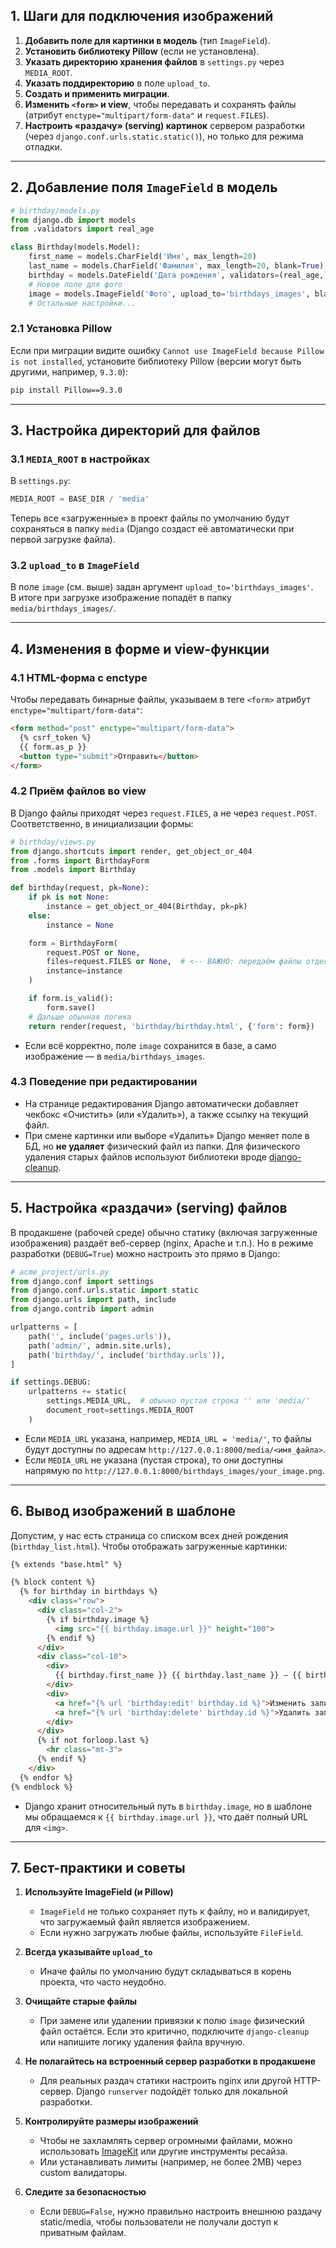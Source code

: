 ## 1. Шаги для подключения изображений

1. **Добавить поле для картинки в модель** (тип `ImageField`).
2. **Установить библиотеку Pillow** (если не установлена).
3. **Указать директорию хранения файлов** в `settings.py` через `MEDIA_ROOT`.
4. **Указать поддиректорию** в поле `upload_to`.
5. **Создать и применить миграции**.
6. **Изменить `<form>` и view**, чтобы передавать и сохранять файлы (атрибут `enctype="multipart/form-data"` и `request.FILES`).
7. **Настроить «раздачу» (serving) картинок** сервером разработки (через `django.conf.urls.static.static()`), но только для режима отладки.

---

## 2. Добавление поля `ImageField` в модель

```python
# birthday/models.py
from django.db import models
from .validators import real_age

class Birthday(models.Model):
    first_name = models.CharField('Имя', max_length=20)
    last_name = models.CharField('Фамилия', max_length=20, blank=True)
    birthday = models.DateField('Дата рождения', validators=(real_age,))
    # Новое поле для фото
    image = models.ImageField('Фото', upload_to='birthdays_images', blank=True)
    # Остальные настройки...
```

### 2.1 Установка Pillow

Если при миграции видите ошибку `Cannot use ImageField because Pillow is not installed`, установите библиотеку Pillow (версии могут быть другими, например, `9.3.0`):

```bash
pip install Pillow==9.3.0
```

---

## 3. Настройка директорий для файлов

### 3.1 `MEDIA_ROOT` в настройках

В `settings.py`:

```python
MEDIA_ROOT = BASE_DIR / 'media'
```

Теперь все «загруженные» в проект файлы по умолчанию будут сохраняться в папку `media` (Django создаст её автоматически при первой загрузке файла).

### 3.2 `upload_to` в `ImageField`

В поле `image` (см. выше) задан аргумент `upload_to='birthdays_images'`.  
В итоге при загрузке изображение попадёт в папку `media/birthdays_images/`.

---

## 4. Изменения в форме и view-функции

### 4.1 HTML-форма с enctype

Чтобы передавать бинарные файлы, указываем в теге `<form>` атрибут `enctype="multipart/form-data"`:

```html
<form method="post" enctype="multipart/form-data">
  {% csrf_token %}
  {{ form.as_p }}
  <button type="submit">Отправить</button>
</form>
```

### 4.2 Приём файлов во view

В Django файлы приходят через `request.FILES`, а не через `request.POST`. Соответственно, в инициализации формы:

```python
# birthday/views.py
from django.shortcuts import render, get_object_or_404
from .forms import BirthdayForm
from .models import Birthday

def birthday(request, pk=None):
    if pk is not None:
        instance = get_object_or_404(Birthday, pk=pk)
    else:
        instance = None

    form = BirthdayForm(
        request.POST or None,
        files=request.FILES or None,  # <-- ВАЖНО: передаём файлы отдельно
        instance=instance
    )

    if form.is_valid():
        form.save()
    # Дальше обычная логика
    return render(request, 'birthday/birthday.html', {'form': form})
```

- Если всё корректно, поле `image` сохранится в базе, а само изображение — в `media/birthdays_images`.

### 4.3 Поведение при редактировании

- На странице редактирования Django автоматически добавляет чекбокс «Очистить» (или «Удалить»), а также ссылку на текущий файл.
- При смене картинки или выборе «Удалить» Django меняет поле в БД, но **не удаляет** физический файл из папки. Для физического удаления старых файлов используют библиотеки вроде [django-cleanup](https://pypi.org/project/django-cleanup/).

---

## 5. Настройка «раздачи» (serving) файлов

В продакшене (рабочей среде) обычно статику (включая загруженные изображения) раздаёт веб-сервер (nginx, Apache и т.п.). Но в режиме разработки (`DEBUG=True`) можно настроить это прямо в Django:

```python
# acme_project/urls.py
from django.conf import settings
from django.conf.urls.static import static
from django.urls import path, include
from django.contrib import admin

urlpatterns = [
    path('', include('pages.urls')),
    path('admin/', admin.site.urls),
    path('birthday/', include('birthday.urls')),
]

if settings.DEBUG:
    urlpatterns += static(
        settings.MEDIA_URL,  # обычно пустая строка '' или 'media/'
        document_root=settings.MEDIA_ROOT
    )
```

- Если `MEDIA_URL` указана, например, `MEDIA_URL = 'media/'`, то файлы будут доступны по адресам `http://127.0.0.1:8000/media/<имя_файла>`.
- Если `MEDIA_URL` не указана (пустая строка), то они доступны напрямую по `http://127.0.0.1:8000/birthdays_images/your_image.png`.

---

## 6. Вывод изображений в шаблоне

Допустим, у нас есть страница со списком всех дней рождения (`birthday_list.html`). Чтобы отображать загруженные картинки:

```html
{% extends "base.html" %}

{% block content %}
  {% for birthday in birthdays %}
    <div class="row">
      <div class="col-2">
        {% if birthday.image %}
          <img src="{{ birthday.image.url }}" height="100">
        {% endif %}
      </div>
      <div class="col-10">
        <div>
          {{ birthday.first_name }} {{ birthday.last_name }} — {{ birthday.birthday }}
        </div>
        <div>
          <a href="{% url 'birthday:edit' birthday.id %}">Изменить запись</a> |
          <a href="{% url 'birthday:delete' birthday.id %}">Удалить запись</a>
        </div>
      </div>
      {% if not forloop.last %}
        <hr class="mt-3">
      {% endif %}
    </div>
  {% endfor %}
{% endblock %}
```

- Django хранит относительный путь в `birthday.image`, но в шаблоне мы обращаемся к `{{ birthday.image.url }}`, что даёт полный URL для `<img>`.

---

## 7. Бест-практики и советы

1. **Используйте ImageField (и Pillow)**
    
    - `ImageField` не только сохраняет путь к файлу, но и валидирует, что загружаемый файл является изображением.
    - Если нужно загружать любые файлы, используйте `FileField`.
2. **Всегда указывайте `upload_to`**
    
    - Иначе файлы по умолчанию будут складываться в корень проекта, что часто неудобно.
3. **Очищайте старые файлы**
    
    - При замене или удалении привязки к полю `image` физический файл остаётся. Если это критично, подключите `django-cleanup` или напишите логику удаления файла вручную.
4. **Не полагайтесь на встроенный сервер разработки в продакшене**
    
    - Для реальных раздач статики настроить nginx или другой HTTP-сервер. Django `runserver` подойдёт только для локальной разработки.
5. **Контролируйте размеры изображений**
    
    - Чтобы не захламлять сервер огромными файлами, можно использовать [ImageKit](https://pypi.org/project/django-imagekit/) или другие инструменты ресайза.
    - Или устанавливать лимиты (например, не более 2MB) через custom валидаторы.
6. **Следите за безопасностью**
    
    - Если `DEBUG=False`, нужно правильно настроить внешнюю раздачу static/media, чтобы пользователи не получали доступ к приватным файлам.
